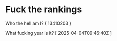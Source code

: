 # Fuck the rankings

Who the hell am I?
{ 13410203 }

What fucking year is it?
[ 2025-04-04T09:46:40Z ]
